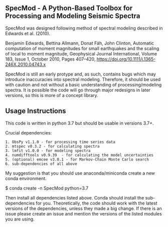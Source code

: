 ## SpecMod - A Python-Based Toolbox for Processing and Modeling Seismic Spectra

SpecMod was designed following method of spectral modeling described in Edwards et al. (2010).

Benjamin Edwards, Bettina Allmann, Donat Fäh, John Clinton, Automatic computation of moment magnitudes for small earthquakes and the scaling of local to moment magnitude, Geophysical Journal International, Volume 183, Issue 1, October 2010, Pages 407–420, https://doi.org/10.1111/j.1365-246X.2010.04743.x


SpecMod is still an early protype and, as such, contains bugs which may introduce inaccuracies into spectral modeling. Therefore, it should be used with caution and not without a basic understanding of processing/modeling spectra. It is possible the code will
go through major redesigns in later versions, so this is more of a concept library. 

## Usage Instructions

This code is written in python 3.7 but should be usable in versions 3.7+.

Crucial dependencies:

    1. ObsPy v1.1.0 - for processing time series data
    2. mtspec v0.3.2 - for calculating spectra
    3. lmfit v1.0.0 - for modeling spectra
    4. numdifftools v0.9.39  - for calculating the model uncertainties
    5. (optional) emcee v3.0.1 - for Markov-Chain Monte Carlo search
    6. sub-dependencies of all above

My suggestion is that you should use anaconda/miniconda create a new conda environment.

 $ conda create -n SpecMod python=3.7

Then install all dependencies listed above. Conda should install the sub-dependencies for you.
Theoretically, the code should work with the latest versions of the dependencies, unless they made a big change.
If there is an issue please create an issue and mention the versions of the listed modules you are using.
